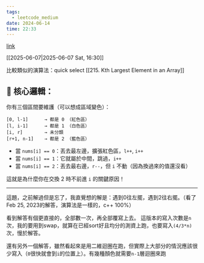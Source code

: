 ```yaml
---
tags:
  - leetcode_medium
date: 2024-06-14
time: 22:33
---
```

[link](https://leetcode.com/problems/sort-colors/description/)


[[2025-06-07|2025-06-07 Sat, 16:30]]

比較類似的演算法：quick select [[215. Kth Largest Element in an Array]]
## 🧠 核心邏輯：

你有三個區間要維護（可以想成區域變色）：
```
[0, l-1]      → 都是 0 （紅色區）
[l, i-1]      → 都是 1 （白色區）
[i, r]        → 未分類
[r+1, n-1]    → 都是 2 （藍色區）
```

- 當 `nums[i] == 0`：丟去最左邊，擴張紅色區，`l++`, `i++`
- 當 `nums[i] == 1`：它就屬於中間，跳過，`i++`
- 當 `nums[i] == 2`：丟去最右邊，`r--`，但 `i` 不動（因為換過來的值還沒看）

這就是為什麼你在交換 2 時不前進 `i` 的關鍵原因！

---

這題，之前解過但是忘了，我直覺想的解是：遇到0往左擺，遇到2往右擺。（看了Feb 25, 2023的解答，演算法是一樣的，c++ 100%）

看到解答有個更直接的，全部數一次，再全部覆寫上去。
這版本的寫入次數是`n`次，我的要用到swap，就算在已經sort好且均分的測資上跑，也要寫入`(4/3*n)`次，慢於解答。

還有另外一個解答，雖然看起來是用二維迴圈在跑，但實際上大部分的情況應該很少寫入（`0`很快就會到`i`的位置上）。有幾種顏色就需要`n-1`層迴圈來跑